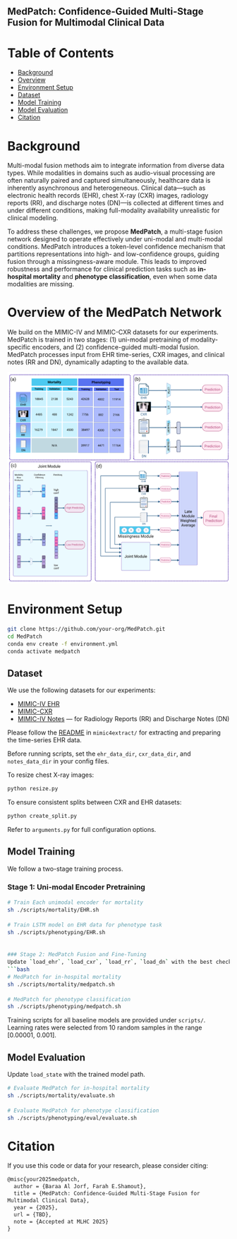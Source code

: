 ## MedPatch: Confidence-Guided Multi-Stage Fusion for Multimodal Clinical Data

Table of Contents
=================

<!--ts-->
  * [Background](#Background)
  * [Overview](#Overview)
  * [Environment Setup](#Environment-Setup)
  * [Dataset](#Dataset)
  * [Model Training](#Model-Training)
  * [Model Evaluation](#Model-Evaluation)
  * [Citation](#Citation)
<!--te-->


Background
============
Multi-modal fusion methods aim to integrate information from diverse data types. While modalities in domains such as audio-visual processing are often naturally paired and captured simultaneously, healthcare data is inherently asynchronous and heterogeneous. Clinical data—such as electronic health records (EHR), chest X-ray (CXR) images, radiology reports (RR), and discharge notes (DN)—is collected at different times and under different conditions, making full-modality availability unrealistic for clinical modeling.

To address these challenges, we propose **MedPatch**, a multi-stage fusion network designed to operate effectively under uni-modal and multi-modal conditions. MedPatch introduces a token-level confidence mechanism that partitions representations into high- and low-confidence groups, guiding fusion through a missingness-aware module. This leads to improved robustness and performance for clinical prediction tasks such as **in-hospital mortality** and **phenotype classification**, even when some data modalities are missing.


Overview of the MedPatch Network
====================================
We build on the MIMIC-IV and MIMIC-CXR datasets for our experiments. MedPatch is trained in two stages: (1) uni-modal pretraining of modality-specific encoders, and (2) confidence-guided multi-modal fusion. MedPatch processes input from EHR time-series, CXR images, and clinical notes (RR and DN), dynamically adapting to the available data.

![](Images/Medpatch.png)


Environment Setup
==================
```bash
git clone https://github.com/your-org/MedPatch.git
cd MedPatch
conda env create -f environment.yml
conda activate medpatch
```

Dataset
-------------
We use the following datasets for our experiments:

- [MIMIC-IV EHR](https://physionet.org/content/mimiciv/1.0/)
- [MIMIC-CXR](https://physionet.org/content/mimic-cxr-jpg/2.0.0/)
- [MIMIC-IV Notes](https://physionet.org/content/mimic-iv-note/2.2/) — for Radiology Reports (RR) and Discharge Notes (DN)

Please follow the [README](mimic4extract/README.md) in `mimic4extract/` for extracting and preparing the time-series EHR data. 

Before running scripts, set the `ehr_data_dir`, `cxr_data_dir`, and `notes_data_dir` in your config files.

To resize chest X-ray images:
```bash
python resize.py
```

To ensure consistent splits between CXR and EHR datasets:
```bash
python create_split.py
```

Refer to `arguments.py` for full configuration options.

Model Training
-----------------
We follow a two-stage training process.

### Stage 1: Uni-modal Encoder Pretraining
```bash
# Train Each unimodal encoder for mortality
sh ./scripts/mortality/EHR.sh

# Train LSTM model on EHR data for phenotype task
sh ./scripts/phenotyping/EHR.sh


### Stage 2: MedPatch Fusion and Fine-Tuning
Update `load_ehr`, `load_cxr`, `load_rr`, `load_dn` with the best checkpoints from Uni-modal Encoder Pretraining.
```bash
# MedPatch for in-hospital mortality
sh ./scripts/mortality/medpatch.sh

# MedPatch for phenotype classification
sh ./scripts/phenotyping/medpatch.sh
```

Training scripts for all baseline models are provided under `scripts/`. Learning rates were selected from 10 random samples in the range [0.00001, 0.001].

Model Evaluation
------------------
Update `load_state` with the trained model path.
```bash
# Evaluate MedPatch for in-hospital mortality
sh ./scripts/mortality/evaluate.sh

# Evaluate MedPatch for phenotype classification
sh ./scripts/phenotyping/eval/evaluate.sh
```

Citation
============
If you use this code or data for your research, please consider citing:

```
@misc{your2025medpatch,
  author = {Baraa Al Jorf, Farah E.Shamout},
  title = {MedPatch: Confidence-Guided Multi-Stage Fusion for Multimodal Clinical Data},
  year = {2025},
  url = {TBD},
  note = {Accepted at MLHC 2025}
}

